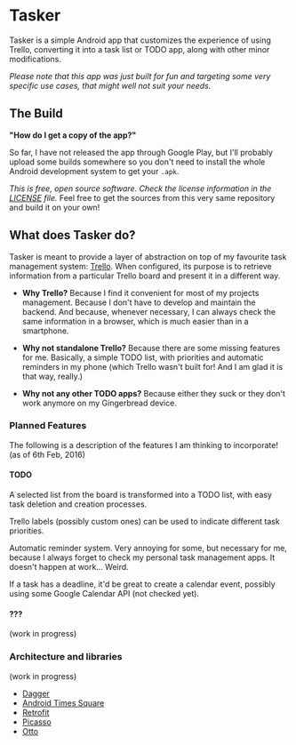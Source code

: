 # Tasker

Tasker is a simple Android app that customizes the experience of using Trello, converting it into a 
task list or TODO app, along with other minor modifications.

*Please note that this app was just built for fun and targeting some very specific use cases, that
 might well not suit your needs.*

## The Build

**"How do I get a copy of the app?"**

So far, I have not released the app through Google Play, but I'll probably upload some builds 
somewhere so you don't need to install the whole Android development system to get your `.apk`.

*This is free, open source software. Check the license information in the [LICENSE](./LICENSE) 
file.* Feel free to get the sources from this very same repository and build it on your own!

## What does Tasker do?

Tasker is meant to provide a layer of abstraction on top of my favourite task management system:
[Trello](https://trello.com). When configured, its purpose is to retrieve information from a 
particular Trello board and present it in a different way.

* **Why Trello?** Because I find it convenient for most of my projects management. Because I 
don't have to develop and maintain the backend. And because, whenever necessary, I can always 
check the same information in a browser, which is much easier than in a smartphone.

* **Why not standalone Trello?** Because there are some missing features for me. Basically, a 
simple TODO list, with priorities and automatic reminders in my phone (which Trello wasn't built 
for! And I am glad it is that way, really.)

* **Why not any other TODO apps?** Because either they suck or they don't work anymore on my 
Gingerbread device.

### Planned Features

The following is a description of the features I am thinking to incorporate! (as of 6th Feb, 2016)

#### TODO

A selected list from the board is transformed into a TODO list, with easy task deletion and 
creation processes.

Trello labels (possibly custom ones) can be used to indicate different task priorities.

Automatic reminder system. Very annoying for some, but necessary for me, because I always forget 
to check my personal task management apps. It doesn't happen at work... Weird. 

If a task has a deadline, it'd be great to create a calendar event, possibly using some Google 
Calendar API (not checked yet).

#### ???

(work in progress)

### Architecture and libraries

(work in progress)

* [Dagger](http://square.github.io/dagger)
* [Android Times Square](https://github.com/square/android-times-square)
* [Retrofit](http://square.github.io/retrofit)
* [Picasso](http://square.github.io/picasso)
* [Otto](http://square.github.io/otto)